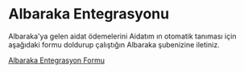 # Albaraka Entegrasyonu

Albaraka'ya gelen aidat ödemelerini Aidatım ın otomatik tanıması için aşağıdaki formu doldurup çalıştığın Albaraka şubenizine iletiniz.

[Albaraka Entegrasyon Formu](https://drive.google.com/uc?id=1mwhDOwwsSy\_3\_ZMkyPZ9ZdF5oEVvvFVU\&export=download)

